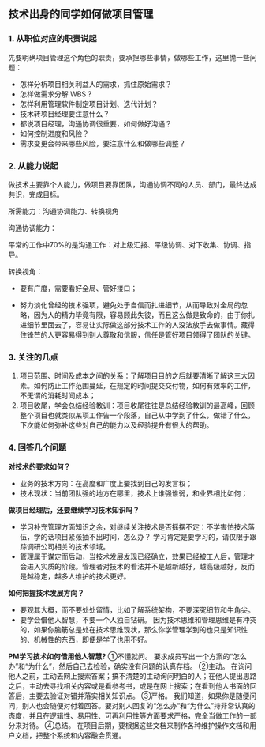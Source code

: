 ## 技术出身的同学如何做项目管理

### 1. 从职位对应的职责说起
先要明确项目管理这个角色的职责，要承担哪些事情，做哪些工作，这里抛一些问题：
- 怎样分析项目相关利益人的需求，抓住原始需求？
- 怎样做需求分解 WBS ?
- 怎样利用管理软件制定项目计划、迭代计划？
- 技术转项目经理要注意什么？
- 都说项目经理，沟通协调很重要，如何做好沟通？
- 如何控制进度和风险？
- 需求变更会带来哪些风险，要注意什么和做哪些调整？

### 2. 从能力说起
做技术主要靠个人能力，做项目要靠团队，沟通协调不同的人员、部门，最终达成共识，完成目标。

所需能力：沟通协调能力、转换视角

沟通协调能力：

平常的工作中70%的是沟通工作：对上级汇报、平级协调、对下收集、协调、指导。

转换视角：

- 要有广度，需要看好全局、管好接口；

- 努力淡化曾经的技术强项，避免处于自信而扎进细节，从而导致对全局的忽略，因为人的精力毕竟有限，容易顾此失彼，而且这么做是致命的，由于你扎进细节里面去了，容易让实际做这部分技术工作的人没法放手去做事情。藏得住锋芒的人更容易得到别人尊敬和信服，信任是管好项目领得了团队的关键。

### 3. 关注的几点
1. 项目范围、时间及成本之间的关系：了解项目目的之后就要清晰了解这三大因素。如何防止工作范围蔓延，在规定的时间提交交付物，如何有效率的工作，不无谓的消耗时间成本；
2. 项目收尾，学会总结经验教训：项目收尾往往是总结经验教训的最高峰，回顾整个项目也就类似某项工作告一个段落，自己从中学到了什么，做错了什么，下次能如何弥补这些对自己的能力以及经验提升有很大的帮助。

### 4. 回答几个问题
**对技术的要求如何？**
- 业务的技术方向：在高度和广度上要找到自己的发言权；
- 技术现状：当前团队强的地方在哪里，技术上谁强谁弱，和业界相比如何；

**做项目经理后，还要继续学习技术知识吗？**
- 学习补充管理方面知识之余，对继续关注技术是否摇摆不定：不学害怕技术落伍，学的话项目紧张抽不出时间，怎么办？ 学习肯定是要学习的，请仅限于跟踪调研公司相关的技术领域。
- 管理属于谋定而后动，当技术发展发现已经确立，效果已经被工人后，管理才会进入实质的阶段。管理者对技术的看法并不是越新越好，越高级越好，反而是越稳定，越多人维护的技术更好。

**如何把握技术发展方向？**
- 要观其大概，而不要处处留情，比如了解系统架构，不要深究细节和牛角尖。
- 要学会借他人智慧，不要一个人独自钻研。
因为技术思维和管理思维是有冲突的，如果你脑筋总是处在技术思维现状，那么你学管理学到的也只是知识性的、机械性的东西，即便是学了也用不好。

**PM学习技术如何借用他人智慧?**
①不懂就问。
要求成员写出一个方案的“怎么办”和“为什么”，然后自己去检验，确实没有问题的认真存档。
②主动。
在询问他人之前，主动去网上搜索答案；搞不清楚的主动询问明白的人；在他人提出思路之后，主动去寻找相关内容或是看参考书，或是在网上搜索；在看到他人书面的回答后，主要去验证对错并落实相关知识点。
③严格。
我们知道，如果你是随便问问，别人也会随便对付着回答。要对别人回复的“怎么办”和“为什么”持非常认真的态度，并且在逻辑性、易用性、可再利用性等方面要求严格，完全当做工作的一部分来对待。
④总结。
在项目后期，要根据这些文档来制作各种维护操作文档和用户文档，把整个系统和内容融会贯通。



